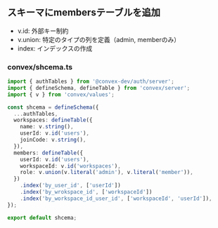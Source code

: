 ## スキーマにmembersテーブルを追加

- v.id: 外部キー制約
- v.union: 特定のタイプの列を定義（admin, memberのみ）
- index: インデックスの作成

### convex/shcema.ts

```ts
import { authTables } from '@convex-dev/auth/server';
import { defineSchema, defineTable } from 'convex/server';
import { v } from 'convex/values';

const shcema = defineSchema({
  ...authTables,
  workspaces: defineTable({
    name: v.string(),
    userId: v.id('users'),
    joinCode: v.string(),
  }),
  members: defineTable({
    userId: v.id('users'),
    workspaceId: v.id('workspaces'),
    role: v.union(v.literal('admin'), v.literal('member')),
  })
    .index('by_user_id', ['userId'])
    .index('by_wrokspace_id', ['workspaceId'])
    .index('by_workspace_id_user_id', ['workspaceId', 'userId']),
});

export default shcema;
```